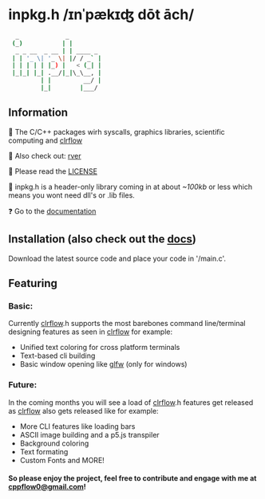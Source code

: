 # inpkg.h /ɪnˈpækɪʤ dōt āch/

```sh
  _             _         
 (_)           | |        
  _ _ __  _ __ | | ____ _ 
 | | '_ \| '_ \| |/ / _` |
 | | | | | |_) |   < (_| |
 |_|_| |_| .__/|_|\_\__, |
         | |         __/ |
         |_|        |___/ 
```

## Information
👋 The C/C++ packages wirh syscalls, graphics libraries, scientific computing and [clrflow](https://github.com/rver38/clrflow)

🤝 Also check out: [rver](https://github.com/rver38)

🙏 Please read the [LICENSE](https://github.com/dalpaka/clrflow.h/blob/main/LICENSE.txt)

🤔 inpkg.h is a header-only library coming in at about _~100kb_ or less which means you wont need dll's or .lib files.

❓ Go to the [documentation](https://dalpaka.github.io/inpkg.h)


## Installation (also check out the [docs](https://dalpaka.github.io/clrflow.h))
Download the latest source code and place your code in '/main.c'.

## Featuring

### Basic:
Currently [clrflow](https://github.com/rver38/clrflow).h supports the most barebones command line/terminal designing features as seen in [clrflow](https://github.com/rver38/clrflow) for example:
- Unified text coloring for cross platform terminals
- Text-based cli building
- Basic window opening like [glfw](https://glfw.org) (only for windows)

### Future: 
In the coming months you will see a load of [clrflow](https://github.com/rver38/clrflow).h features get released as [clrflow](https://github.com/rver38/clrflow) also gets released like for example:

- More CLI features like loading bars
- ASCII image building and a p5.js transpiler
- Background coloring
- Text formating
- Custom Fonts and MORE!

#### So please enjoy the project, feel free to contribute and engage with me at cppflow0@gmail.com!




  
